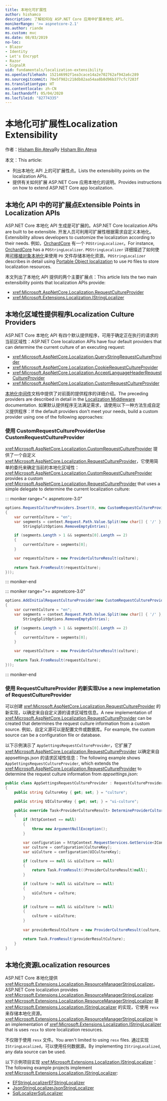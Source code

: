 ```yaml
---
title: 本地化可扩展性
author: hishamco
description: 了解如何在 ASP.NET Core 应用中扩展本地化 API。
monikerRange: '>= aspnetcore-2.1'
ms.author: riande
ms.custom: mvc
ms.date: 08/03/2019
no-loc:
- Blazor
- Identity
- Let's Encrypt
- Razor
- SignalR
uid: fundamentals/localization-extensibility
ms.openlocfilehash: 152146992f1ea3cace14a2e702762af942a6c289
ms.sourcegitcommit: 70e5f982c218db82aa54aa8b8d96b377cfc7283f
ms.translationtype: HT
ms.contentlocale: zh-CN
ms.lasthandoff: 05/04/2020
ms.locfileid: "82774335"
---
```

# <a name="localization-extensibility"></a><span data-ttu-id="d861a-103">本地化可扩展性</span><span class="sxs-lookup"><span data-stu-id="d861a-103">Localization Extensibility</span></span>

<span data-ttu-id="d861a-104">作者：[Hisham Bin Ateya](https://github.com/hishamco)</span><span class="sxs-lookup"><span data-stu-id="d861a-104">By [Hisham Bin Ateya](https://github.com/hishamco)</span></span>

<span data-ttu-id="d861a-105">本文：</span><span class="sxs-lookup"><span data-stu-id="d861a-105">This article:</span></span>

* <span data-ttu-id="d861a-106">列出本地化 API 上的可扩展性点。</span><span class="sxs-lookup"><span data-stu-id="d861a-106">Lists the extensibility points on the localization APIs.</span></span>
* <span data-ttu-id="d861a-107">提供有关如何扩展 ASP.NET Core 应用本地化的说明。</span><span class="sxs-lookup"><span data-stu-id="d861a-107">Provides instructions on how to extend ASP.NET Core app localization.</span></span>

## <a name="extensible-points-in-localization-apis"></a><span data-ttu-id="d861a-108">本地化 API 中的可扩展点</span><span class="sxs-lookup"><span data-stu-id="d861a-108">Extensible Points in Localization APIs</span></span>

<span data-ttu-id="d861a-109">ASP.NET Core 本地化 API 生成是可扩展的。</span><span class="sxs-lookup"><span data-stu-id="d861a-109">ASP.NET Core localization APIs are built to be extensible.</span></span> <span data-ttu-id="d861a-110">开发人员可利用可扩展性根据需求自定义本地化。</span><span class="sxs-lookup"><span data-stu-id="d861a-110">Extensibility allows developers to customize the localization according to their needs.</span></span> <span data-ttu-id="d861a-111">例如，[OrchardCore](https://github.com/orchardCMS/OrchardCore/) 有一个 `POStringLocalizer`。</span><span class="sxs-lookup"><span data-stu-id="d861a-111">For instance, [OrchardCore](https://github.com/orchardCMS/OrchardCore/) has a `POStringLocalizer`.</span></span> <span data-ttu-id="d861a-112">`POStringLocalizer` 详细描述了如何使用[可移植对象本地化](xref:fundamentals/portable-object-localization)来使用 `PO` 文件存储本地化资源。</span><span class="sxs-lookup"><span data-stu-id="d861a-112">`POStringLocalizer` describes in detail using [Portable Object localization](xref:fundamentals/portable-object-localization) to use `PO` files to store localization resources.</span></span>

<span data-ttu-id="d861a-113">本文列出了本地化 API 提供的两个主要扩展点：</span><span class="sxs-lookup"><span data-stu-id="d861a-113">This article lists the two main extensibility points that localization APIs provide:</span></span> 

* <xref:Microsoft.AspNetCore.Localization.RequestCultureProvider>
* <xref:Microsoft.Extensions.Localization.IStringLocalizer>

## <a name="localization-culture-providers"></a><span data-ttu-id="d861a-114">本地化区域性提供程序</span><span class="sxs-lookup"><span data-stu-id="d861a-114">Localization Culture Providers</span></span>

<span data-ttu-id="d861a-115">ASP.NET Core 本地化 API 有四个默认提供程序，可用于确定正在执行的请求的当前区域性：</span><span class="sxs-lookup"><span data-stu-id="d861a-115">ASP.NET Core localization APIs have four default providers that can determine the current culture of an executing request:</span></span>

* <xref:Microsoft.AspNetCore.Localization.QueryStringRequestCultureProvider>
* <xref:Microsoft.AspNetCore.Localization.CookieRequestCultureProvider>
* <xref:Microsoft.AspNetCore.Localization.AcceptLanguageHeaderRequestCultureProvider>
* <xref:Microsoft.AspNetCore.Localization.CustomRequestCultureProvider>

<span data-ttu-id="d861a-116">[本地化中间件](xref:fundamentals/localization)文档中提供了对前面的提供程序的详细介绍。</span><span class="sxs-lookup"><span data-stu-id="d861a-116">The preceding providers are described in detail in the [Localization Middleware](xref:fundamentals/localization) documentation.</span></span> <span data-ttu-id="d861a-117">如果默认提供程序无法满足需求，请使用以下一种方法生成自定义提供程序：</span><span class="sxs-lookup"><span data-stu-id="d861a-117">If the default providers don't meet your needs, build a custom provider using one of the following approaches:</span></span>

### <a name="use-customrequestcultureprovider"></a><span data-ttu-id="d861a-118">使用 CustomRequestCultureProvider</span><span class="sxs-lookup"><span data-stu-id="d861a-118">Use CustomRequestCultureProvider</span></span>

<span data-ttu-id="d861a-119"><xref:Microsoft.AspNetCore.Localization.CustomRequestCultureProvider> 提供了一个自定义 <xref:Microsoft.AspNetCore.Localization.RequestCultureProvider>，它使用简单的委托来确定当前的本地化区域性：</span><span class="sxs-lookup"><span data-stu-id="d861a-119"><xref:Microsoft.AspNetCore.Localization.CustomRequestCultureProvider> provides a custom <xref:Microsoft.AspNetCore.Localization.RequestCultureProvider> that uses a simple delegate to determine the current localization culture:</span></span>

::: moniker range="< aspnetcore-3.0"
```csharp
options.RequestCultureProviders.Insert(0, new CustomRequestCultureProvider(async context =>
{
    var currentCulture = "en";
    var segments = context.Request.Path.Value.Split(new char[] { '/' }, 
        StringSplitOptions.RemoveEmptyEntries);

    if (segments.Length > 1 && segments[0].Length == 2)
    {
        currentCulture = segments[0];
    }

    var requestCulture = new ProviderCultureResult(culture);
    
    return Task.FromResult(requestCulture);
}));
```

::: moniker-end

::: moniker range=">= aspnetcore-3.0"
```csharp
options.AddInitialRequestCultureProvider(new CustomRequestCultureProvider(async context =>
{
    var currentCulture = "en";
    var segments = context.Request.Path.Value.Split(new char[] { '/' }, 
        StringSplitOptions.RemoveEmptyEntries);

    if (segments.Length > 1 && segments[0].Length == 2)
    {
        currentCulture = segments[0];
    }

    var requestCulture = new ProviderCultureResult(culture);
    
    return Task.FromResult(requestCulture);
}));
```

::: moniker-end

### <a name="use-a-new-implemetation-of-requestcultureprovider"></a><span data-ttu-id="d861a-120">使用 RequestCultureProvider 的新实现</span><span class="sxs-lookup"><span data-stu-id="d861a-120">Use a new implemetation of RequestCultureProvider</span></span>

<span data-ttu-id="d861a-121">可以创建 <xref:Microsoft.AspNetCore.Localization.RequestCultureProvider> 的新实现，以确定来自自定义源的请求区域性信息。</span><span class="sxs-lookup"><span data-stu-id="d861a-121">A new implementation of <xref:Microsoft.AspNetCore.Localization.RequestCultureProvider> can be created that determines the request culture information from a custom source.</span></span> <span data-ttu-id="d861a-122">例如，自定义源可以是配置文件或数据库。</span><span class="sxs-lookup"><span data-stu-id="d861a-122">For example, the custom source can be a configuration file or database.</span></span>

<span data-ttu-id="d861a-123">以下示例演示了 `AppSettingsRequestCultureProvider`，它扩展了 <xref:Microsoft.AspNetCore.Localization.RequestCultureProvider> 以确定来自 appsettings.json 的请求区域性信息：</span><span class="sxs-lookup"><span data-stu-id="d861a-123">The following example shows `AppSettingsRequestCultureProvider`, which extends the <xref:Microsoft.AspNetCore.Localization.RequestCultureProvider> to determine the request culture information from *appsettings.json*:</span></span>

```csharp
public class AppSettingsRequestCultureProvider : RequestCultureProvider
{
    public string CultureKey { get; set; } = "culture";

    public string UICultureKey { get; set; } = "ui-culture";

    public override Task<ProviderCultureResult> DetermineProviderCultureResult(HttpContext httpContext)
    {
        if (httpContext == null)
        {
            throw new ArgumentNullException();
        }

        var configuration = httpContext.RequestServices.GetService<IConfigurationRoot>();
        var culture = configuration[CultureKey];
        var uiCulture = configuration[UICultureKey];

        if (culture == null && uiCulture == null)
        {
            return Task.FromResult((ProviderCultureResult)null);
        }

        if (culture != null && uiCulture == null)
        {
            uiCulture = culture;
        }

        if (culture == null && uiCulture != null)
        {
            culture = uiCulture;
        }
        
        var providerResultCulture = new ProviderCultureResult(culture, uiCulture);

        return Task.FromResult(providerResultCulture);
    }
}
```

## <a name="localization-resources"></a><span data-ttu-id="d861a-124">本地化资源</span><span class="sxs-lookup"><span data-stu-id="d861a-124">Localization resources</span></span>

<span data-ttu-id="d861a-125">ASP.NET Core 本地化提供 <xref:Microsoft.Extensions.Localization.ResourceManagerStringLocalizer>。</span><span class="sxs-lookup"><span data-stu-id="d861a-125">ASP.NET Core localization provides <xref:Microsoft.Extensions.Localization.ResourceManagerStringLocalizer>.</span></span> <span data-ttu-id="d861a-126"><xref:Microsoft.Extensions.Localization.ResourceManagerStringLocalizer> 是 <xref:Microsoft.Extensions.Localization.IStringLocalizer> 的实现，它使用 `resx` 来存储本地化资源。</span><span class="sxs-lookup"><span data-stu-id="d861a-126"><xref:Microsoft.Extensions.Localization.ResourceManagerStringLocalizer> is an implementation of <xref:Microsoft.Extensions.Localization.IStringLocalizer> that is uses `resx` to store localization resources.</span></span>

<span data-ttu-id="d861a-127">不仅限于使用 `resx` 文件。</span><span class="sxs-lookup"><span data-stu-id="d861a-127">You aren't limited to using `resx` files.</span></span> <span data-ttu-id="d861a-128">通过实现 `IStringLocalized`，可以使用任何数据源。</span><span class="sxs-lookup"><span data-stu-id="d861a-128">By implementing `IStringLocalized`, any data source can be used.</span></span>

<span data-ttu-id="d861a-129">以下示例项目实现 <xref:Microsoft.Extensions.Localization.IStringLocalizer>：</span><span class="sxs-lookup"><span data-stu-id="d861a-129">The following example projects implement <xref:Microsoft.Extensions.Localization.IStringLocalizer>:</span></span> 

* [<span data-ttu-id="d861a-130">EFStringLocalizer</span><span class="sxs-lookup"><span data-stu-id="d861a-130">EFStringLocalizer</span></span>](https://github.com/aspnet/Entropy/tree/master/samples/Localization.EntityFramework)
* [<span data-ttu-id="d861a-131">JsonStringLocalizer</span><span class="sxs-lookup"><span data-stu-id="d861a-131">JsonStringLocalizer</span></span>](https://github.com/hishamco/My.Extensions.Localization.Json)
* [<span data-ttu-id="d861a-132">SqlLocalizer</span><span class="sxs-lookup"><span data-stu-id="d861a-132">SqlLocalizer</span></span>](https://github.com/damienbod/AspNetCoreLocalization)

